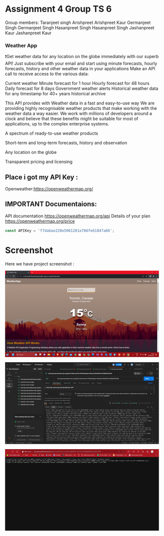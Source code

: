 # Assignment 4 Group TS 6 
Group members:
Taranjeet singh
Arishpreet Arishpreet Kaur
Germanjeet Singh Germanjeet Singh
Hasanpreet Singh Hasanpreet Singh
Jashanpreet Kaur Jashanpreet Kaur

### Weather App
❗️Get weather data for any location on the globe immediately with our superb API! Just subscribe with your email and start using minute forecasts, hourly forecasts, history and other weather data in your applications
Make an API call to receive access to the various data:

Current weather
Minute forecast for 1 hour
Hourly forecast for 48 hours
Daily forecast for 8 days
Government weather alerts
Historical weather data for any timestamp for 40+ years historical archive
 
 This API provides with
Weather data in a fast and easy-to-use way
We are providing highly recognisable weather products that make working with the weather data a way easier. We work with millions of developers around a clock and believe that these benefits might be suitable for most of applications, up to the complex enterprise systems.

A spectrum of ready-to-use weather products

Short-term and long-term forecasts, history and observation

Any location on the globe

Transparent pricing and licensing
## Place i got my API Key :


Openweather:https://openweathermap.org/


## IMPORTANT Documentaions:


API documentation https://openweathermap.org/api
Details of your plan https://openweathermap.org/price



```javascript
const APIKey = 'f7dabae220e5061201e786fe61847a06';
```

# Screenshot
Here we have project screenshot :

![screenshot](screenshot.jpg)

![API call Raw Output From Postmaster software](APIcall_Output.jpg)

![WEB API Call](Web_API_CALL.jpg)




